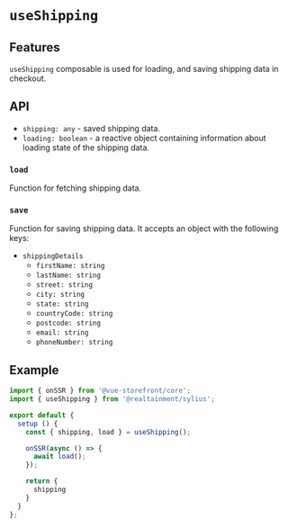 # `useShipping`

## Features

`useShipping` composable is used for loading, and saving shipping data in checkout.

## API

* `shipping: any` - saved shipping data.
* `loading: boolean` - a reactive object containing information about loading state of the shipping data.

### `load`

Function for fetching shipping data.

### `save`

Function for saving shipping data. It accepts an object with the following keys:

  * `shippingDetails`
      * `firstName: string`
      * `lastName: string`
      * `street: string`
      * `city: string`
      * `state: string`
      * `countryCode: string`
      * `postcode: string`
      * `email: string`
      * `phoneNumber: string`

## Example

```js
import { onSSR } from '@vue-storefront/core';
import { useShipping } from '@realtainment/sylius';

export default {
  setup () {
    const { shipping, load } = useShipping();

    onSSR(async () => {
      await load();
    });

    return {
      shipping
    }
  }
};
```
